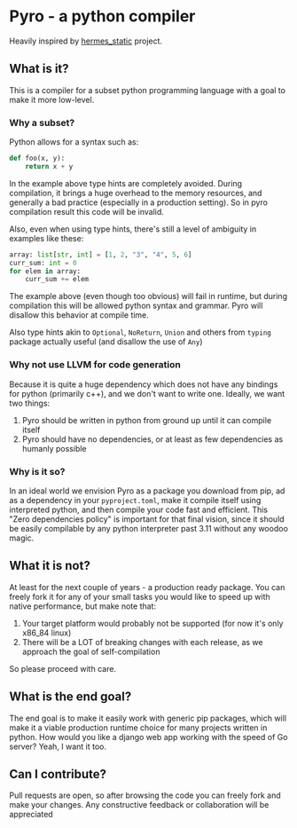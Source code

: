 # Pyro - a python compiler

Heavily inspired by [hermes_static](https://github.com/facebook/hermes/tree/static_h) project.

## What is it?

This is a compiler for a subset python programming language with a goal to make it more low-level.

### Why a subset?

Python allows for a syntax such as:

```python
def foo(x, y):
    return x + y
```

In the example above type hints are completely avoided. During compilation, it brings a huge overhead to the memory resources, and generally a bad practice (especially in a production setting). So in pyro compilation result this code will be invalid.

Also, even when using type hints, there's still a level of ambiguity in examples like these:

```python
array: list[str, int] = [1, 2, "3", "4", 5, 6]
curr_sum: int = 0
for elem in array:
    curr_sum += elem
```

The example above (even though too obvious) will fail in runtime, but during compilation this will be allowed python syntax and grammar. Pyro will disallow this behavior at compile time.

Also type hints akin to `Optional`, `NoReturn`, `Union` and others from `typing` package actually useful (and disallow the use of `Any`)

### Why not use LLVM for code generation

Because it is quite a huge dependency which does not have any bindings for python (primarily c++), and we don't want to write one. Ideally, we want two things:

1) Pyro should be written in python from ground up until it can compile itself
2) Pyro should have no dependencies, or at least as few dependencies as humanly possible

### Why is it so?

In an ideal world we envision Pyro as a package you download from pip, ad as a dependency in your `pyproject.toml`, make it compile itself using interpreted python, and then compile your code fast and efficient. This "Zero dependencies policy" is important for that final vision, since it should be easily compilable by any python interpreter past 3.11 without any woodoo magic.

## What it is not?

At least for the next couple of years - a production ready package. You can freely fork it for any of your small tasks you would like to speed up with native performance, but make note that:

1) Your target platform would probably not be supported (for now it's only x86_84 linux)
2) There will be a LOT of breaking changes with each release, as we approach the goal of self-compilation

So please proceed with care.

## What is the end goal?

The end goal is to make it easily work with generic pip packages, which will make it a viable production runtime choice for many projects written in python. How would you like a django web app working with the speed of Go server? Yeah, I want it too.

## Can I contribute?

Pull requests are open, so after browsing the code you can freely fork and make your changes. Any constructive feedback or collaboration will be appreciated
